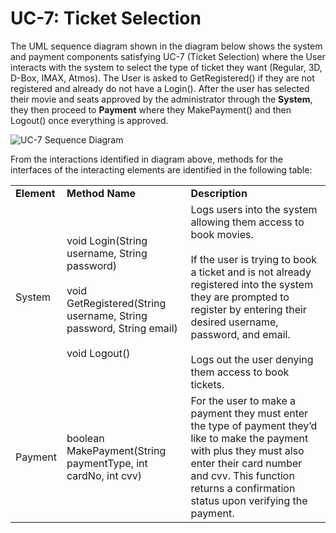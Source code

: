 # UC-7: Ticket Selection
The UML sequence diagram shown in the diagram below shows the system and payment components satisfying UC-7 (Ticket Selection) where the User interacts with the system to select the type of ticket they want (Regular, 3D, D-Box, IMAX, Atmos). The User is asked to GetRegistered() if they are not registered and  already do not have a Login(). After the user has selected their movie and seats approved by the administrator through the **System**, they then proceed to **Payment** where they MakePayment() and then Logout() once everything is approved.

![UC-7 Sequence Diagram](https://github.com/rutvishah859/Software-Design-Final-Project/blob/main/images/UC-7-Sequence-Diagram.png)

From the interactions identified in diagram above, methods for the interfaces of the interacting elements are identified in the following table:

<table>
    <tr>
        <td><b>Element</b></td>
        <td><b>Method Name</b></td>
        <td><b>Description</b></td>
    </tr>
    <tr>
        <td>System</td>
        <td>
            void Login(String username, String password)
            <br><br>
            void GetRegistered(String username, String password, String email)
            <br><br>
            void Logout()
        </td>
        <td>
            Logs users into the system allowing them access to book movies.
            <br><br>
            If the user is trying to book a ticket and is not already registered into the system they are prompted to register by entering their desired username, password, and email.
            <br><br>
            Logs out the user denying them access to book tickets.
        </td>
    </tr>
    <tr>
        <td>Payment</td>
        <td>
            boolean MakePayment(String paymentType, int cardNo, int cvv)
        </td>
        <td>
            For the user to make a payment they must enter the type of payment they’d like to make the payment with plus they must also enter their card number and cvv. This function returns a confirmation status upon verifying the payment.
        </td>
    </tr>
</table>